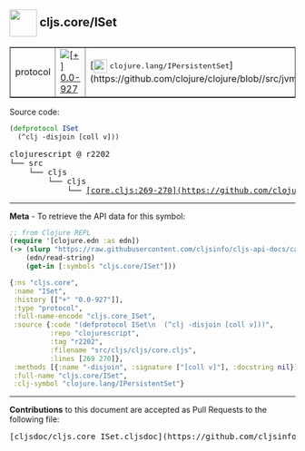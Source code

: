 ## <img width="48px" valign="middle" src="http://i.imgur.com/Hi20huC.png"> cljs.core/ISet

 <table border="1">
<tr>

<td>protocol</td>
<td><a href="https://github.com/cljsinfo/cljs-api-docs/tree/0.0-927"><img valign="middle" alt="[+] 0.0-927" src="https://img.shields.io/badge/+-0.0--927-lightgrey.svg"></a> </td>
<td>
[<img height="24px" valign="middle" src="http://i.imgur.com/1GjPKvB.png"> <samp>clojure.lang/IPersistentSet</samp>](https://github.com/clojure/clojure/blob//src/jvm/clojure/lang/IPersistentSet.java)
</td>
</tr>
</table>






Source code:

```clj
(defprotocol ISet
  (^clj -disjoin [coll v]))
```

 <pre>
clojurescript @ r2202
└── src
    └── cljs
        └── cljs
            └── <ins>[core.cljs:269-270](https://github.com/clojure/clojurescript/blob/r2202/src/cljs/cljs/core.cljs#L269-L270)</ins>
</pre>


---

__Meta__ - To retrieve the API data for this symbol:

```clj
;; from Clojure REPL
(require '[clojure.edn :as edn])
(-> (slurp "https://raw.githubusercontent.com/cljsinfo/cljs-api-docs/catalog/cljs-api.edn")
    (edn/read-string)
    (get-in [:symbols "cljs.core/ISet"]))
```

```clj
{:ns "cljs.core",
 :name "ISet",
 :history [["+" "0.0-927"]],
 :type "protocol",
 :full-name-encode "cljs.core_ISet",
 :source {:code "(defprotocol ISet\n  (^clj -disjoin [coll v]))",
          :repo "clojurescript",
          :tag "r2202",
          :filename "src/cljs/cljs/core.cljs",
          :lines [269 270]},
 :methods [{:name "-disjoin", :signature ["[coll v]"], :docstring nil}],
 :full-name "cljs.core/ISet",
 :clj-symbol "clojure.lang/IPersistentSet"}

```

---

__Contributions__ to this document are accepted as Pull Requests to the following file:

 <pre>
[cljsdoc/cljs.core_ISet.cljsdoc](https://github.com/cljsinfo/cljs-api-docs/blob/master/cljsdoc/cljs.core_ISet.cljsdoc)
</pre>

